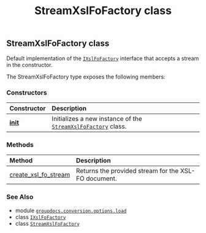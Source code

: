 ﻿---
title: StreamXslFoFactory class
second_title: GroupDocs.Conversion for Python via .NET API References
description: 
type: docs
weight: 420
url: /python-net/groupdocs.conversion.options.load/streamxslfofactory/
is_root: false
---

## StreamXslFoFactory class

Default implementation of the [`IXslFoFactory`](/conversion/python-net/groupdocs.conversion.options.load/ixslfofactory) interface that accepts a stream in the constructor.



The StreamXslFoFactory type exposes the following members:

### Constructors
| Constructor | Description |
| :- | :- |
| [__init__](/conversion/python-net/groupdocs.conversion.options.load/streamxslfofactory/__init__/#io.RawIOBase) | Initializes a new instance of the [`StreamXslFoFactory`](/conversion/python-net/groupdocs.conversion.options.load/streamxslfofactory) class. |


### Methods
| Method | Description |
| :- | :- |
| [create_xsl_fo_stream](/conversion/python-net/groupdocs.conversion.options.load/streamxslfofactory/create_xsl_fo_stream/#) | Returns the provided stream for the XSL-FO document. |



### See Also
* module [`groupdocs.conversion.options.load`](..)
* class [`IXslFoFactory`](/conversion/python-net/groupdocs.conversion.options.load/ixslfofactory)
* class [`StreamXslFoFactory`](/conversion/python-net/groupdocs.conversion.options.load/streamxslfofactory)
